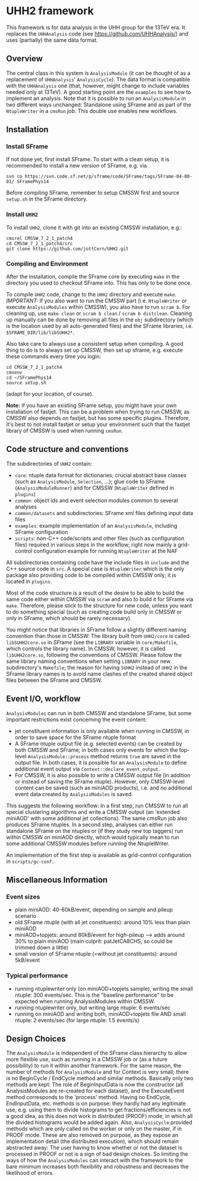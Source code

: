 # UHH2 framework

This framework is for data analysis in the UHH group for the 13TeV era.
It replaces the `UHHAnalysis` code (see https://github.com/UHHAnalysis/) and
uses (partially) the same data format.

## Overview

The central class in this system is `AnalysisModule` (it can
be thought of as a replacement of `UHHAnalysis`' `AnalysisCycle`). The data format
is compatible with the `UHHAnalysis` one (that, however, might change to
include variables needed only at 13TeV). A good starting point are the `examples` to see how to
implement an analysis. Note that it is possible to run an `AnalysisModule` in two different ways unchanged:
Standalone using SFrame and as part of the `NtupleWriter` in a `cmsRun` job. This double use enables new workflows.



## Installation

### Install SFrame

If not done yet, first install SFrame. To start with a clean setup, it is recommended to install a new version of SFrame, e.g. via

```
svn co https://svn.code.sf.net/p/sframe/code/SFrame/tags/SFrame-04-00-01/ SFramePhys14
```

Before compiling SFrame, remember to setup CMSSW first and source `setup.sh` in the SFrame directory.


### Install `UHH2`

To install `UHH2`, clone it with git into an existing CMSSW installation, e.g.:

```
cmsrel CMSSW_7_2_1_patch4
cd CMSSW_7_2_1_patch4/src
git clone https://github.com/jottCern/UHH2.git
```

### Compiling and Environment

After the installation, compile the SFrame core by executing `make` in the directory you used to checkout SFrame into. This has only to be done once.

To compile `UHH2` code, change to the `UHH2` directory and execute `make`. **IMPORTANT*:* If you also want to run the CMSSW part (i.e. `NtupleWriter` or execute `AnalysisModules`
within CMSSW), you also have to run `scram b`. For cleaning up, use `make clean` or `scram b clean` / `scram b distclean`. Cleaning up manually can be done by removing
all files in the `obj` subdirectory (which is the location used by all auto-generated files) and the SFrame libraries, i.e. `$SFRAME_DIR/lib/libSUHH2*`.

Also take care to always use a consistent setup when compiling. A good thing to do is to always set up CMSSW, then set up sframe, e.g. execute
these commands every time you login:

```
cd CMSSW_7_2_1_patch4
cmsenv
cd ~/SFramePhys14
source setup.sh
```

(adapt for your location, of course).

**Note:** If you have an existing SFrame setup, you might have your own installation of fastjet. This can be a problem when trying to run CMSSW, as CMSSW also
depends on fastjet, but has some specific plugins. Therefore, it's best to not install fastjet or setup your environment such that the fastjet library of CMSSW is used
when running `cmsRun`.


## Code structure and conventions

The subdirectories of `UHH2` contain:
 * `core`: ntuple data format for dictionaries; crucial abstract base classes (such as `AnalysisModule`, `Selection`, ...); glue code to SFrame (`AnalysisModuleRunner`) and for CMSSW (`NtupleWriter` defined in  `plugins`)
 * `common`: object ids and event selection modules common to several analyses
 * `common/datasets` and subdirectories: SFrame xml files defining input data files
 * `examples`: example implementation of an `AnalysisModule`, including SFrame configuration
 * `scripts`: non-C++ code/scripts and other files (such as configuration files) required in various steps in the workflow; right now mainly a grid-control configuration example for running `NtupleWriter` at the NAF

All subdirectories containing code have the include files in `include` and the C++ source code in `src`. A special
case is `NtupleWriter` which is the only package also providing code to be compiled within CMSSW only; it is located in `plugins`.

Most of the code structure is a result of the desire to be able to build the same code either within CMSSW via `scram` and also
to build it for SFrame via `make`. Therefore, please stick to the structure for new code, unless you want to do something special (such as
creating code build only in CMSSW or only in SFrame, which should be rarely necessary).

You might notice that libraries in SFrame follow a slightly different naming convention than those in CMSSW: The library built from
`UHH2/core` is called `libSUHH2core.so` in SFrame (see the `LIBRARY` variable in `core/Makefile`, which controls the library name). In CMSSW, however, it is called `libUHH2core.so`, following
the conventions of CMSSW. Please follow the same library naming conventions when setting `LIBRARY` in your new subdirectory's `Makefile`; the reason for having `SUHH2`
instead of `UHH2` in the SFrame library names is to avoid name clashes of the created shared object files between the SFrame and CMSSW.
 

## Event I/O, workflow

`AnalysisModules` can run in both CMSSW and standalone SFrame, but some important restrictions exist
concerning the event content:
 * jet constituent information is only available when running in CMSSW, in order to save space for the SFrame ntuple format
 * A SFrame ntuple output file (e.g. selected events) can be created by both CMSSW and SFrame; in both cases only events for which the top-level `AnalysisModule::process` method returns `true` are saved in the output file. In both cases, it is possible for an `AnalysisModule` to define additional event output via `Context::declare_event_output`.
 * For CMSSW, it is also possible to write a CMSSW output file (in addition or instead of saving the SFrame ntuple). However, only CMSSW-level content can be saved (such as miniAOD products), i.e. and no additional event data created by `AnalysisModules` is saved.
   
This suggests the following workflow: In a first step, run CMSSW to run all special clustering algorithms and write a CMSSW output (an 'extended miniAOD' with some additional jet collections). The same cmsRun job also produces SFrame ntuples. In a second step, analyses can either run standalone SFrame on the ntuples or (if they study new top taggers)
run within CMSSW on miniAOD directly, which would typically mean to run some additional CMSSW modules before running the NtupleWriter.

An implementation of the first step is available as grid-control configuration in `scripts/gc-conf`.

## Miscellaneous Information

### Event sizes

 * plain miniAOD: 40-60kB/event, depending on sample and pileup scenario
 * old SFrame ntuple (with all jet constituents): around 10% less than plain miniAOD
 * miniAOD+topjets: around 80kB/event for high-pileup --> adds around 30% to plain miniAOD (main culprit: patJetCA8CHS, so could be trimmed down a little)
 * small version of SFrame ntuple (=without jet constituents): around 5kB/event


### Typical performance

 * running ntuplewriter only (on miniAOD+topjets sample), writing the small ntuple: 300 events/sec. This is the "baseline performance" to be expected when running AnalysisModules within CMSSW.
 * running ntuplewriter only, but writing large ntuple: 6 events/sec
 * running on miniAOD and writing both, miniAOD+topjets file AND small ntuple: 2 events/sec (for large ntuple: 1.5 events/s)
 
 
## Design Choices

The `AnalysisModule` is independent of the SFrame class hierarchy to allow more flexible use, such
as running in a CMSSW job or (as a future possibility) to run it within another
framework. For the same reason, the number of methods for `AnalysisModule` and
for Context is very small; there is no BeginCycle / EndCycle method and similar methods.
Basically only two methods are kept: The role of BeginInputData is now the
constructor (all AnalysisModules are re-created for each dataset), and the
ExecuteEvent method corresponds to the 'process' method. Having no EndCycle, 
EndInputData, etc. methods is on purpose: they hardly had any legitimate use,
e.g. using them to divide histograms to get fractions/efficiencies is not a good idea,
as this does not work in distributed (PROOF) mode, in which all the divided histograms
would be added again. Also, `AnalysisCycle` provided methods which are only
called on the worker or only on the master, if in PROOF mode. These are also
removed on purpose, as they expose an implementation detail (the distributed execution),
which should remain abstracted away: The user having to know whether or not
the dataset is processed in PROOF or not is a sign of bad design choices.
So limiting the ways of how the `AnalysisModules` can interact with the framework to
the bare minimum increases both flexibility and robustness and decreases the
likelihood of errors.
